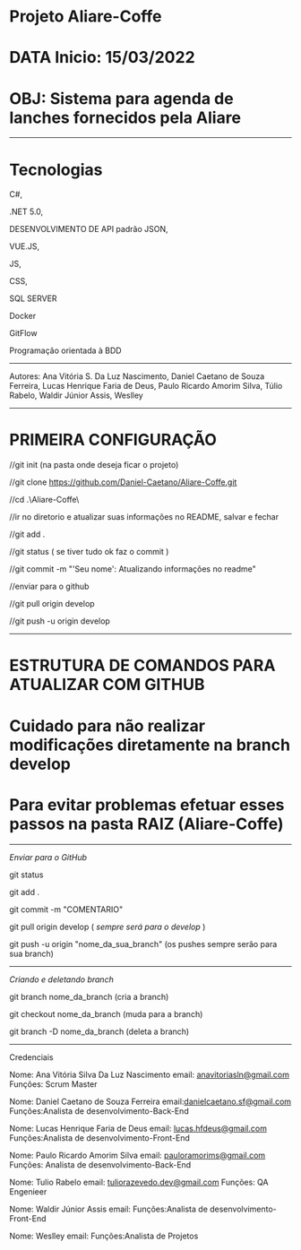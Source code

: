 # Projeto Aliare-Coffe
# DATA Inicio: 15/03/2022
# OBJ: Sistema para agenda de lanches fornecidos pela Aliare
_____________________
# Tecnologias

C#, 

.NET 5.0, 

DESENVOLVIMENTO DE API padrão JSON, 

VUE.JS,

JS, 

CSS, 

SQL SERVER

Docker

GitFlow

Programação orientada à BDD
_____________________

Autores: Ana Vitória S. Da Luz Nascimento,
         Daniel Caetano de Souza Ferreira, 
         Lucas Henrique Faria de Deus, 
         Paulo Ricardo Amorim Silva, 
         Túlio Rabelo, 
         Waldir Júnior Assis, 
         Weslley
         
_____________________
# PRIMEIRA CONFIGURAÇÃO

//git init (na pasta onde deseja ficar o projeto)

//git clone https://github.com/Daniel-Caetano/Aliare-Coffe.git

//cd .\Aliare-Coffe\

//ir no diretorio e atualizar suas informações no README, salvar e fechar

//git add .

//git status ( se tiver tudo ok faz o commit )

//git commit -m "'Seu nome': Atualizando informações no readme"

//enviar para o github

//git pull origin develop

//git push -u origin develop


_____________________
# ESTRUTURA DE COMANDOS PARA ATUALIZAR COM GITHUB
# Cuidado para não realizar modificações diretamente na branch develop
# Para evitar problemas efetuar esses passos na pasta RAIZ (Aliare-Coffe)

_____________________
*Enviar para o GitHub*

git status

git add .

git commit -m "COMENTARIO"

git pull origin develop  ( *sempre será para o develop* )

git push -u origin "nome_da_sua_branch" (os pushes sempre serão para sua branch)
____________________
*Criando e deletando branch*

git branch nome_da_branch    (cria a branch)

git checkout nome_da_branch  (muda para a branch)

git branch -D nome_da_branch  (deleta a branch)
____________________
Credenciais

Nome: Ana Vitória Silva Da Luz Nascimento
email: anavitoriasln@gmail.com
Funções: Scrum Master

Nome: Daniel Caetano de Souza Ferreira
email:danielcaetano.sf@gmail.com
Funções:Analista de desenvolvimento-Back-End

Nome: Lucas Henrique Faria de Deus
email: lucas.hfdeus@gmail.com
Funções:Analista de desenvolvimento-Front-End

Nome: Paulo Ricardo Amorim Silva
email: pauloramorims@gmail.com
Funções: Analista de desenvolvimento-Back-End

Nome: Tulio Rabelo
email: tuliorazevedo.dev@gmail.com
Funções: QA Engenieer 

Nome: Waldir Júnior Assis
email:
Funções:Analista de desenvolvimento-Front-End

Nome: Weslley
email:
Funções:Analista de Projetos
